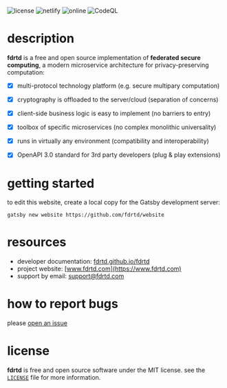 ![license](https://img.shields.io/github/license/fdrtd/website)
![netlify](https://img.shields.io/netlify/7f01c714-01c0-4aee-b5ef-443e768a3952)
![online](https://img.shields.io/website?url=https%3A%2F%2Fwww.fdrtd.com)
![CodeQL](https://github.com/fdrtd/website/workflows/CodeQL/badge.svg)


# description

**fdrtd** is a free and open source implementation of **federated secure computing**,
a modern microservice architecture for privacy-preserving computation:

- [x] multi-protocol technology platform (e.g. secure multipary computation)
- [x] cryptography is offloaded to the server/cloud (separation of concerns)
- [x] client-side business logic is easy to implement (no barriers to entry)
- [x] toolbox of specific microservices (no complex monolithic universality)
- [x] runs in virtually any environment (compatibility and interoperability)
- [x] OpenAPI 3.0 standard for 3rd party developers (plug & play extensions)


# getting started

to edit this website, create a local copy for the Gatsby development server:

    gatsby new website https://github.com/fdrtd/website


# resources

* developer documentation: [fdrtd.github.io/fdrtd](https://fdrtd.github.io/fdrtd)
* project website: [www.fdrtd.com](https://www.fdrtd.com)
* support by email: [support@fdrtd.com](mailto:support@fdrtd.com)


# how to report bugs

please [open an issue](https://github.com/fdrtd/website/issues/new)


# license

**fdrtd** is free and open source software under the MIT license.
see the [`LICENSE`](https://github.com/fdrtd/website/tree/main/LICENSE) file for more information.
